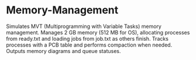 # Memory-Management
Simulates MVT (Multiprogramming with Variable Tasks) memory management. Manages 2 GB memory (512 MB for OS), allocating processes from ready.txt and loading jobs from job.txt as others finish. Tracks processes with a PCB table and performs compaction when needed. Outputs memory diagrams and queue statuses.
